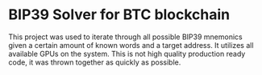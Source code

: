 # BIP39 Solver for BTC blockchain

This project was used to iterate through all possible BIP39 mnemonics given a certain amount of known words and a target address.  It utilizes all available GPUs on the system.  This is not high quality production ready code, it was thrown together as quickly as possible.